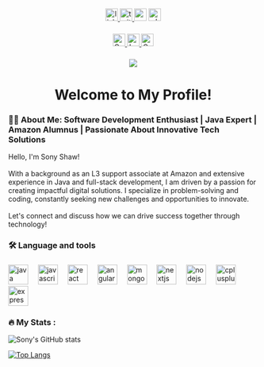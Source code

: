 

###

<div align="center">
  <a href="https://www.linkedin.com/in/sony-shaw-542825275/" target="_blank">
    <img src="https://img.shields.io/static/v1?message=LinkedIn&logo=linkedin&label=&color=0077B5&logoColor=white&labelColor=&style=for-the-badge" height="25" alt="linkedin logo"  />
  </a>
  <a href="https://twitter.com/sonytsha" target="_blank">
    <img src="https://img.shields.io/static/v1?message=Twitter&logo=twitter&label=&color=1DA1F2&logoColor=white&labelColor=&style=for-the-badge" height="25" alt="twitter logo"  />
  </a>
  <img src="https://img.shields.io/static/v1?message=Gmail&logo=gmail&label=sonyyshaww2022@gmail.com&color=D14836&logoColor=white&labelColor=&style=for-the-badge" height="25" alt="gmail logo"  />
  <img src="https://img.shields.io/static/v1?message=Whatsapp&logo=whatsapp&label=8240340849&color=25D366&logoColor=Green&labelColor=&style=for-the-badge" height="25" alt="whatsapp logo"  />
</div>

###

<div align="center">
  <a href="https://www.naukri.com/code360/profile/sonytsha" target="_blank">
    <img src="https://img.shields.io/badge/Coding%20Ninjas-Profile-brightgreen?style=for-the-badge&logo=codingninjas&logoColor=white" height="25" alt="Coding Ninjas logo" />
  </a>
  <a href="https://leetcode.com/sonyshaw/" target="_blank">
    <img src="https://img.shields.io/badge/LeetCode-Profile-important?style=for-the-badge&logo=leetcode&logoColor=white" height="25" alt="LeetCode logo" />
  </a>
  <a href="https://auth.geeksforgeeks.org/user/sonytg20/profile" target="_blank">
    <img src="https://img.shields.io/badge/GeeksforGeeks-Profile-brightgreen?style=for-the-badge&logo=geeksforgeeks&logoColor=white" height="25" alt="GeeksforGeeks logo" />
  </a>
</div>

###

<div align="center">
  <img src="https://visitor-badge.laobi.icu/badge?page_id=sonytsha.sonytsha&"  />
</div>

###

<h1 align="center">Welcome to My Profile!</h1>
<h3 align="left">👩‍💻 About Me: Software Development Enthusiast | Java Expert | Amazon Alumnus | Passionate About Innovative Tech Solutions</h3>
<p align="left">Hello, I'm Sony Shaw!<br><br>With a background as an L3 support associate at Amazon and extensive experience in Java and full-stack development, I am driven by a passion for creating impactful digital solutions. I specialize in problem-solving and coding, constantly seeking new challenges and opportunities to innovate.<br><br>Let's connect and discuss how we can drive success together through technology!</p>


###

<h3 align="left">🛠 Language and tools</h3>

###

<div align="left">
  <img src="https://cdn.jsdelivr.net/gh/devicons/devicon/icons/java/java-original.svg" height="40" alt="java logo"  />
  <img width="12" />
  <img src="https://cdn.jsdelivr.net/gh/devicons/devicon/icons/javascript/javascript-original.svg" height="40" alt="javascript logo"  />
  <img width="12" />
  <img src="https://cdn.jsdelivr.net/gh/devicons/devicon/icons/react/react-original.svg" height="40" alt="react logo"  />
  <img width="12" />
  <img src="https://cdn.jsdelivr.net/gh/devicons/devicon/icons/angularjs/angularjs-original.svg" height="40" alt="angularjs logo"  />
  <img width="12" />
  <img src="https://cdn.jsdelivr.net/gh/devicons/devicon/icons/mongodb/mongodb-original.svg" height="40" alt="mongodb logo"  />
  <img width="12" />
  <img src="https://cdn.jsdelivr.net/gh/devicons/devicon/icons/nextjs/nextjs-original.svg" height="40" alt="nextjs logo"  />
  <img width="12" />
  <img src="https://cdn.jsdelivr.net/gh/devicons/devicon/icons/nodejs/nodejs-original.svg" height="40" alt="nodejs logo"  />
  <img width="12" />
  <img src="https://cdn.jsdelivr.net/gh/devicons/devicon/icons/cplusplus/cplusplus-original.svg" height="40" alt="cplusplus logo"  />
  <img width="12" />
  <img src="https://cdn.jsdelivr.net/gh/devicons/devicon/icons/express/express-original.svg" height="40" alt="express logo"  />
</div>

###

<h3 align="left">🔥   My Stats :</h3> 

![Sony's GitHub stats](https://github-readme-stats.vercel.app/api?username=sonytsha&show_icons=true&theme=radical)

[![Top Langs](https://github-readme-stats.vercel.app/api/top-langs/?username=sonytsha&layout=compact)](https://github.com/sonytsha/github-readme-stats)

